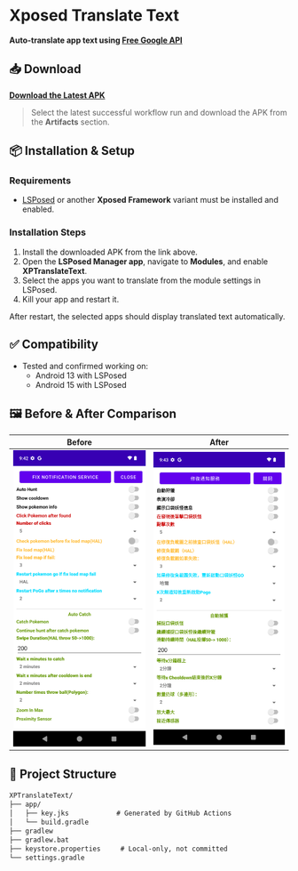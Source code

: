 # Xposed Translate Text

**Auto-translate app text using [Free Google API](https://github.com/ssut/py-googletrans/issues/268)**

## 📥 Download

[**Download the Latest APK**](https://github.com/tianci-sh/XPTranslateText/actions/workflows/build.yml)
> Select the latest successful workflow run and download the APK from the **Artifacts** section.

## 📦 **Installation & Setup**

### Requirements
- [LSPosed](https://github.com/LSPosed/LSPosed) or another **Xposed Framework** variant must be
  installed and enabled.

### Installation Steps

1. Install the downloaded APK from the link above.
2. Open the **LSPosed Manager app**, navigate to **Modules**, and enable **XPTranslateText**.
3. Select the apps you want to translate from the module settings in LSPosed.
4. Kill your app and restart it.

After restart, the selected apps should display translated text automatically.

## ✅ **Compatibility**
- Tested and confirmed working on:
    - Android 13 with LSPosed
    - Android 15 with LSPosed

## 🖼️ **Before & After Comparison**

| Before                                    | After                                    |
|-------------------------------------------|------------------------------------------|
| <img src="images/before.png" width="300"> | <img src="images/after.png" width="300"> |

## 📁 **Project Structure**

```text
XPTranslateText/
├── app/
│   ├── key.jks            # Generated by GitHub Actions
│   └── build.gradle
├── gradlew
├── gradlew.bat
├── keystore.properties     # Local-only, not committed
└── settings.gradle
```